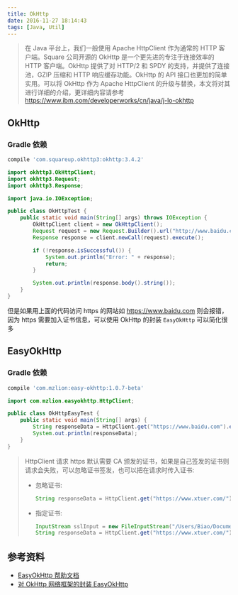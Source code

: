 ```yaml
---
title: OkHttp
date: 2016-11-27 18:14:43
tags: [Java, Util]
---
```


> 在 Java 平台上，我们一般使用 Apache HttpClient 作为通常的 HTTP 客户端。Square 公司开源的 OkHttp 是一个更先进的专注于连接效率的 HTTP 客户端。OkHttp 提供了对 HTTP/2 和 SPDY 的支持，并提供了连接池，GZIP 压缩和 HTTP 响应缓存功能。OkHttp 的 API 接口也更加的简单实用。可以将 OkHttp 作为 Apache HttpClient 的升级与替换，本文将对其进行详细的介绍，更详细内容请参考 <https://www.ibm.com/developerworks/cn/java/j-lo-okhttp>

<!--more-->

## OkHttp

### Gradle 依赖

```groovy
compile 'com.squareup.okhttp3:okhttp:3.4.2'
```

```java
import okhttp3.OkHttpClient;
import okhttp3.Request;
import okhttp3.Response;

import java.io.IOException;

public class OkHttpTest {
    public static void main(String[] args) throws IOException {
        OkHttpClient client = new OkHttpClient();
        Request request = new Request.Builder().url("http://www.baidu.com").build();
        Response response = client.newCall(request).execute();

        if (!response.isSuccessful()) {
            System.out.println("Error: " + response);
            return;
        }

        System.out.println(response.body().string());
    }
}
```

但是如果用上面的代码访问 https 的网站如 https://www.baidu.com 则会报错，因为 https 需要加入证书信息，可以使用 OkHttp 的封装 `EasyOkHttp` 可以简化很多

## EasyOkHttp

### Gradle 依赖

```groovy
compile 'com.mzlion:easy-okhttp:1.0.7-beta'
```

```java
import com.mzlion.easyokhttp.HttpClient;

public class OkHttpEasyTest {
    public static void main(String[] args) {
        String responseData = HttpClient.get("https://www.baidu.com").execute().asString(); // 自动处理 CA 签发的证书
        System.out.println(responseData);
    }
}
```

> HttpClient 请求 https 默认需要 CA 颁发的证书，如果是自己签发的证书则请求会失败，可以忽略证书签发，也可以把在请求时传入证书:
>
> * 忽略证书:
>
>   ```java
>   String responseData = HttpClient.get("https://www.xtuer.com/").https().execute().asString(); // https() 没有参数
>   ```
>
> * 指定证书:
>
>   ```java
>   InputStream sslInput = new FileInputStream("/Users/Biao/Documents/workspace/Java/https-cert/server.crt");
>   String responseData = HttpClient.get("https://www.xtuer.com/").https(sslInput).execute().asString(); // https() 的参数为证书的 input stream
>   ```

## 参考资料

* [EasyOkHttp 帮助文档](https://www.w3cschool.cn/easyokhttp)
* [对 OkHttp 网络框架的封装 EasyOkHttp](http://www.oschina.net/p/easy-okhttp?fromerr=vg7BzejC)

